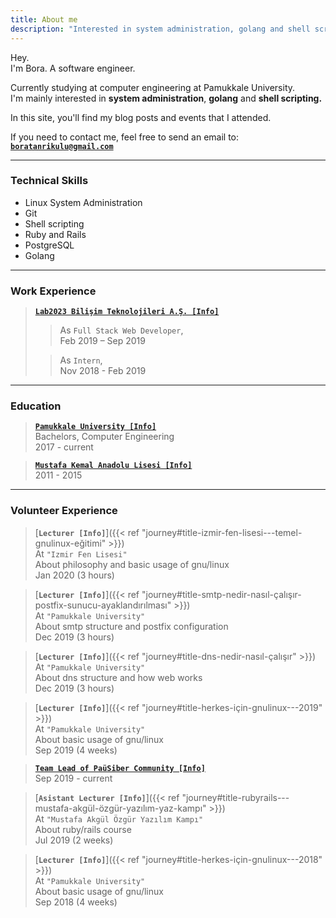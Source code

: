 ```yaml
---
title: About me
description: "Interested in system administration, golang and shell scripting."
---
```


Hey.  
I'm Bora. A software engineer.  

Currently studying at computer engineering at Pamukkale University.  
I'm mainly interested in **system administration**, **golang** and **shell scripting.**  

In this site, you'll find my blog posts and events that I attended.  

If you need to contact me, feel free to send an email to: [**`boratanrikulu@gmail.com`**](mailto:boratanrikulu@gmail.com)

<!-- > "Dinlenmemek üzere yola çıkanlar asla yorulmazlar." -->

---

### Technical Skills

- Linux System Administration
- Git
- Shell scripting
- Ruby and Rails
- PostgreSQL
- Golang

---

### Work Experience

> [**`Lab2023 Bilişim Teknolojileri A.Ş. [Info]`**](https://lab2023.com/)  
  >> As `Full Stack Web Developer`,  
    Feb 2019 – Sep 2019  
>
  >> As `Intern`,   
    Nov 2018 - Feb 2019  

---

### Education

> [**`Pamukkale University [Info]`**](http://www.pau.edu.tr/)  
> Bachelors, Computer Engineering  
  2017 - current

> [**`Mustafa Kemal Anadolu Lisesi [Info]`**](http://mkal35.meb.k12.tr/)  
> 2011 - 2015

---

### Volunteer Experience

> [**`Lecturer [Info]`**]({{< ref "journey#title-izmir-fen-lisesi---temel-gnulinux-eğitimi" >}})  
> At `"Izmir Fen Lisesi"`  
  About philosophy and basic usage of gnu/linux  
  Jan 2020 (3 hours)  

> [**`Lecturer [Info]`**]({{< ref "journey#title-smtp-nedir-nasıl-çalışır-postfix-sunucu-ayaklandırılması" >}})  
> At `"Pamukkale University"`  
  About smtp structure and postfix configuration  
  Dec 2019 (3 hours)  

> [**`Lecturer [Info]`**]({{< ref "journey#title-dns-nedir-nasıl-çalışır" >}})  
> At `"Pamukkale University"`  
  About dns structure and how web works  
  Dec 2019 (3 hours)  

> [**`Lecturer [Info]`**]({{< ref "journey#title-herkes-için-gnulinux---2019" >}})  
> At `"Pamukkale University" `  
  About basic usage of gnu/linux  
  Sep 2019 (4 weeks)  

> [**`Team Lead of PaüSiber Community [Info]`**](https://pausiber.xyz)  
  Sep 2019 - current  

> [**`Asistant Lecturer [Info]`**]({{< ref "journey#title-rubyrails---mustafa-akgül-özgür-yazılım-yaz-kampı" >}})  
> At `"Mustafa Akgül Özgür Yazılım Kampı"`  
  About ruby/rails course   
  Jul 2019 (2 weeks)  

> [**`Lecturer [Info]`**]({{< ref "journey#title-herkes-için-gnulinux---2018" >}})  
> At `"Pamukkale University"`  
  About basic usage of gnu/linux  
  Sep 2018 (4 weeks)  
